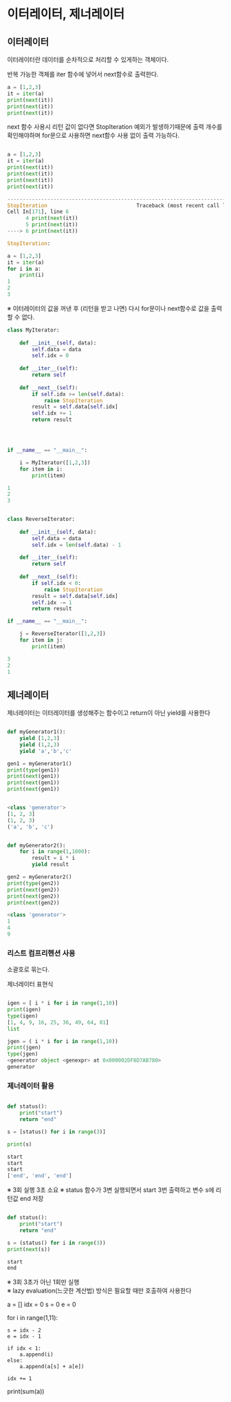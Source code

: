 # 이터레이터, 제너레이터

## 이터레이터

이터레이터란 데이터를 순차적으로 처리할 수 있게하는 객체이다.

반복 가능한 객체를 iter 함수에 넣어서 next함수로 출력한다.

``` python
a = [1,2,3]
it = iter(a)
print(next(it))
print(next(it))
print(next(it))
```

next 함수 사용시 리턴 값이 없다면 StopIteration 예외가 발생하기때문에 출력 개수를 확인해야하며 for문으로 사용하면 next함수 사용 없이 출력 가능하다.

``` python

a = [1,2,3]
it = iter(a)
print(next(it))
print(next(it))
print(next(it))
print(next(it))

---------------------------------------------------------------------------
StopIteration                             Traceback (most recent call last)
Cell In[171], line 6
      4 print(next(it))
      5 print(next(it))
----> 6 print(next(it))

StopIteration:                       
```

``` python
a = [1,2,3]
it = iter(a)
for i in a:
    print(i)
1
2
3
```

※ 이터레이터의 값을 꺼낸 후 (리턴을 받고 나면) 다시 for문이나 next함수로 값을 출력할 수 없다.








``` python
class MyIterator:
    
    def __init__(self, data):
        self.data = data
        self.idx = 0
        
    def __iter__(self):
        return self
        
    def __next__(self):
        if self.idx >= len(self.data):
            raise StopIteration
        result = self.data[self.idx]
        self.idx += 1
        return result




if __name__ == "__main__":

    i = MyIterator([1,2,3])
    for item in i:
        print(item)

1
2
3

```

``` python

class ReverseIterator:
    
    def __init__(self, data):
        self.data = data
        self.idx = len(self.data) - 1
        
    def __iter__(self):
        return self
        
    def __next__(self):
        if self.idx < 0:
            raise StopIteration
        result = self.data[self.idx]
        self.idx -= 1
        return result

if __name__ == "__main__":

    j = ReverseIterator([1,2,3])
    for item in j:
        print(item)

3
2
1

```




## 제너레이터

제너레이터는 이터레이터를 생성해주는 함수이고 return이 아닌 yield를 사용한다


``` python

def myGenerator1():
    yield [1,2,3]
    yield (1,2,3)
    yield 'a','b','c'

gen1 = myGenerator1()
print(type(gen1))
print(next(gen1))
print(next(gen1))
print(next(gen1))


<class 'generator'>
[1, 2, 3]
(1, 2, 3)
('a', 'b', 'c')
```

``` python

def myGenerator2():
    for i in range(1,1000):
        result = i * i
        yield result

gen2 = myGenerator2()
print(type(gen2))
print(next(gen2))
print(next(gen2))
print(next(gen2))

<class 'generator'>
1
4
9
```


### 리스트 컴프리헨션 사용

소괄호로 묶는다.

제너레이터 표현식 



``` python

igen = [ i * i for i in range(1,10)]
print(igen)
type(igen)
[1, 4, 9, 16, 25, 36, 49, 64, 81]
list

```
``` python
jgen = ( i * i for i in range(1,10))
print(jgen)
type(jgen)
<generator object <genexpr> at 0x000002DF8D7AB780>
generator
```


### 제너레이터 활용

``` python

def status():
    print("start")
    return "end"

s = [status() for i in range(3)]

print(s)

start
start
start
['end', 'end', 'end']

```
※ 3회 실행 3초 소요 
※ status 함수가 3변 실행되면서 start 3번 출력하고 변수 s에 리턴값 end 저장


``` python

def status():
    print("start")
    return "end"

s = (status() for i in range(3))
print(next(s))

start
end


```
※ 3회 3초가 아닌 1회만 실행  
※ lazy evaluation(느긋한 계산법) 방식은 필요할 때만 호출하여 사용한다




    
a = []
idx = 0
s = 0
e = 0

for i in range(1,11):

    s = idx - 2
    e = idx - 1
    
    if idx < 1:
        a.append(i)
    else:
        a.append(a[s] + a[e])
                
    idx += 1

print(sum(a))



